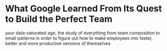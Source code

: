 # What Google Learned From Its Quest to Build the Perfect Team

your data-saturated age, the study of everything from team composition to email patterns in order to figure out how to make employees into faster, better and more productive versions of themselves